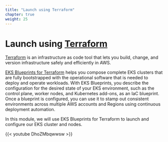 ```yaml
---
title: "Launch using Terraform"
chapter: true
weight: 25
---
```


# Launch using [Terraform](https://www.terraform.io/)

[Terraform](https://www.terraform.io/) is an infrastructure as code tool that lets you build, change, and version infrastructure safely and efficiently in AWS.

[EKS Blueprints for Terraform](https://github.com/aws-ia/terraform-aws-eks-blueprints) helps you compose complete EKS clusters that are fully bootstrapped with the operational software that is needed to deploy and operate workloads. With EKS Blueprints, you describe the configuration for the desired state of your EKS environment, such as the control plane, worker nodes, and Kubernetes add-ons, as an IaC blueprint. Once a blueprint is configured, you can use it to stamp out consistent environments across multiple AWS accounts and Regions using continuous deployment automation.

In this module, we will use EKS Blueprints for Terraform to launch and configure our EKS cluster and nodes.

{{< youtube DhoZMbqwwsw >}}
